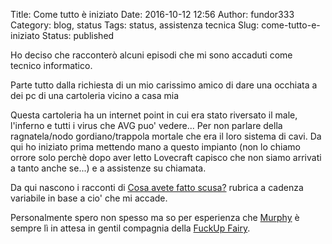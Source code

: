 Title: Come tutto è iniziato
Date: 2016-10-12 12:56
Author: fundor333
Category: blog, status
Tags: status, assistenza tecnica
Slug: come-tutto-e-iniziato
Status: published

Ho deciso che racconterò alcuni episodi che mi sono accaduti come
tecnico informatico.

Parte tutto dalla richiesta di un mio carissimo amico di dare una
occhiata a dei pc di una cartoleria vicino a casa mia<!--more-->

Questa cartoleria ha un internet point in cui era stato riversato il
male, l'inferno e tutti i virus che AVG puo' vedere... Per non parlare
della ragnatela/nodo gordiano/trappola mortale che era il loro sistema
di cavi. Da qui ho iniziato prima mettendo mano a questo impianto (non
lo chiamo orrore solo perchè dopo aver letto Lovecraft capisco che non
siamo arrivati a tanto anche se...) e a assistenze su chiamata.

Da qui nascono i racconti di [Cosa avete fatto scusa?](http://www.fundor333.com/category/posts/assistenza/) rubrica a
cadenza variabile in base a cio' che mi accade.

Personalmente spero non spesso ma so per esperienza che
[Murphy](https://it.wikipedia.org/wiki/Legge_di_Murphy) è sempre lì in
attesa in gentil compagnia della [FuckUp Fairy](http://www.soft-land.org/storie/fsckup).
